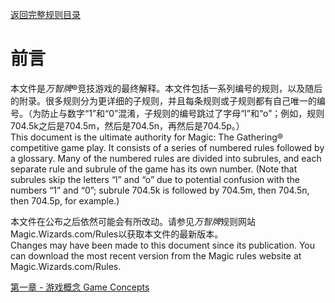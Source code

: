 [返回完整规则目录](/cr/)

# 前言

本文件是*万智牌*®竞技游戏的最终解释。本文件包括一系列编号的规则，以及随后的附录。很多规则分为更详细的子规则，并且每条规则或子规则都有自己唯一的编号。（为防止与数字“1”和“0”混淆，子规则的编号跳过了字母“l”和“o”；例如，规则704.5k之后是704.5m，然后是704.5n，再然后是704.5p。）   
This document is the ultimate authority for Magic: The Gathering® competitive game play. It consists of a series of numbered rules followed by a glossary. Many of the numbered rules are divided into subrules, and each separate rule and subrule of the game has its own number. (Note that subrules skip the letters “l” and “o” due to potential confusion with the numbers “1” and “0”; subrule 704.5k is followed by 704.5m, then 704.5n, then 704.5p, for example.)

本文件在公布之后依然可能会有所改动。请参见*万智牌*规则网站Magic.Wizards.com/Rules以获取本文件的最新版本。   
Changes may have been made to this document since its publication. You can download the most recent version from the Magic rules website at Magic.Wizards.com/Rules.



[第一章 - 游戏概念 Game Concepts](/cr/1/)